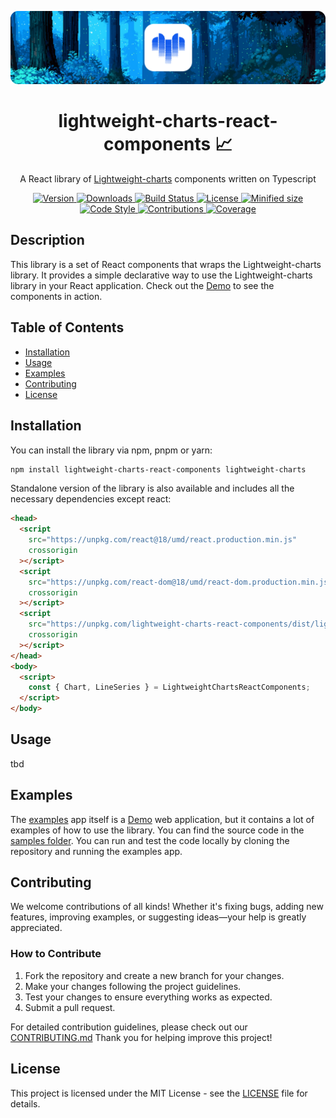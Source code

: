 <img
  alt=""
  src="https://raw.githubusercontent.com/ukorvl/design/master/lightweight-charts-react-components/cover.png"
  loading="lazy"
/>

<div align="center">
  <h1>lightweight-charts-react-components &#x1F4C8;</h1>
  <p>A React library of <a href="https://github.com/tradingview/lightweight-charts" target="_blank">Lightweight-charts</a> components written on Typescript</p>
</div>

<p align="center">
  <a href="https://www.npmjs.com/package/lightweight-charts-react-components">
    <picture>
      <source media="(prefers-color-scheme: dark)" srcset="https://img.shields.io/npm/v/lightweight-charts-react-components?colorA=1e2029&colorB=1e2029&style=flat">
      <img src="https://img.shields.io/npm/v/lightweight-charts-react-components?colorA=ffcc00&colorB=ffcc00&style=flat" alt="Version">
    </picture>
  </a>

  <a href="https://www.npmjs.com/package/lightweight-charts-react-components">
    <picture>
      <source media="(prefers-color-scheme: dark)" srcset="https://img.shields.io/npm/dm/lightweight-charts-react-components?colorA=1e2029&colorB=1e2029&style=flat">
      <img src="https://img.shields.io/npm/dm/lightweight-charts-react-components?colorA=ffcc00&colorB=ffcc00&style=flat" alt="Downloads">
    </picture>
  </a>

  <a href="https://github.com/ukorvl/lightweight-charts-react-components/actions/workflows/build.yaml">
    <picture>
      <source media="(prefers-color-scheme: dark)" srcset="https://img.shields.io/github/actions/workflow/status/ukorvl/lightweight-charts-react-components/build.yaml?branch=main&colorA=1e2029&colorB=1e2029&style=flat">
      <img src="https://img.shields.io/github/actions/workflow/status/ukorvl/lightweight-charts-react-components/build.yaml?branch=main&colorA=ffcc00&colorB=ffcc00&style=flat" alt="Build Status">
    </picture>
  </a>

  <a href="https://github.com/ukorvl/lightweight-charts-react-components/blob/main/LICENSE">
    <picture>
      <source media="(prefers-color-scheme: dark)" srcset="https://img.shields.io/npm/l/lightweight-charts-react-components?colorA=1e2029&colorB=1e2029&style=flat">
      <img src="https://img.shields.io/npm/l/lightweight-charts-react-components?colorA=ffcc00&colorB=ffcc00&style=flat" alt="License">
    </picture>
  </a>

  <a href="https://bundlephobia.com/package/lightweight-charts-react-components">
    <picture>
      <source media="(prefers-color-scheme: dark)" srcset="https://img.shields.io/bundlephobia/minzip/lightweight-charts-react-components?colorA=1e2029&colorB=1e2029&style=flat">
      <img src="https://img.shields.io/bundlephobia/minzip/lightweight-charts-react-components?colorA=ffcc00&colorB=ffcc00&style=flat" alt="Minified size">
    </picture>
  </a>

  <a href="https://github.com/ukorvl/lightweight-charts-react-components">
    <picture>
      <source media="(prefers-color-scheme: dark)" srcset="https://img.shields.io/badge/code%20style-eslint-1e2029?style=flat">
      <img src="https://img.shields.io/badge/code%20style-eslint-ffcc00?style=flat" alt="Code Style">
    </picture>
  </a>

  <a href="https://github.com/ukorvl/lightweight-charts-react-components">
    <picture>
      <source media="(prefers-color-scheme: dark)" srcset="https://img.shields.io/badge/contributions-welcome-1e2029?style=flat">
      <img src="https://img.shields.io/badge/contributions-welcome-ffcc00?style=flat" alt="Contributions">
    </picture>
  </a>

  <a href="https://coveralls.io/github/ukorvl/lightweight-charts-react-components">
    <picture>
      <source
        media="(prefers-color-scheme: dark)"
        srcset="https://img.shields.io/coveralls/github/ukorvl/lightweight-charts-react-components?colorA=1e2029&colorB=1e2029&style=flat"
      >
      <img
        src="https://img.shields.io/coveralls/github/ukorvl/lightweight-charts-react-components?colorA=ffcc00&colorB=ffcc00&style=flat"
        alt="Coverage"
      >
    </picture>
  </a>
</p>

## Description

This library is a set of React components that wraps the Lightweight-charts library. It provides a simple declarative way to use the Lightweight-charts library in your React application.
Check out the [Demo](https://ukorvl.github.io/lightweight-charts-react-components/) to see the components in action.

## Table of Contents

- [Installation](#installation)
- [Usage](#usage)
- [Examples](#examples)
- [Contributing](#contributing)
- [License](#license)

## Installation

You can install the library via npm, pnpm or yarn:

```bash
npm install lightweight-charts-react-components lightweight-charts
```

Standalone version of the library is also available and includes all the necessary dependencies except react:

```html
<head>
  <script
    src="https://unpkg.com/react@18/umd/react.production.min.js"
    crossorigin
  ></script>
  <script
    src="https://unpkg.com/react-dom@18/umd/react-dom.production.min.js"
    crossorigin
  ></script>
  <script
    src="https://unpkg.com/lightweight-charts-react-components/dist/lightweight-charts-react-components.standalone.js"
    crossorigin
  ></script>
</head>
<body>
  <script>
    const { Chart, LineSeries } = LightweightChartsReactComponents;
  </script>
</body>
```

## Usage

tbd

## Examples

The [examples](https://github.com/ukorvl/lightweight-charts-react-components/blob/main/examples/) app itself is a [Demo](https://ukorvl.github.io/lightweight-charts-react-components/) web application, but it contains a lot of examples of how to use the library. You can find the source code in the [samples folder](https://github.com/ukorvl/lightweight-charts-react-components/blob/main/examples/src/samples).
You can run and test the code locally by cloning the repository and running the examples app.

## Contributing

We welcome contributions of all kinds! Whether it's fixing bugs, adding new features, improving examples, or suggesting ideas—your help is greatly appreciated.

### How to Contribute

1. Fork the repository and create a new branch for your changes.
2. Make your changes following the project guidelines.
3. Test your changes to ensure everything works as expected.
4. Submit a pull request.

For detailed contribution guidelines, please check out our [CONTRIBUTING.md](../CONTRIBUTING.md)
Thank you for helping improve this project!

## License

This project is licensed under the MIT License - see the [LICENSE](https://github.com/ukorvl/lightweight-charts-react-components/blob/main/lib/LICENSE) file for details.
